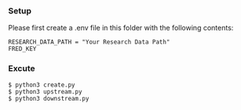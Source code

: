 ### Setup

Please first create a .env file in this folder with the following contents: 

```env
RESEARCH_DATA_PATH = "Your Research Data Path"
FRED_KEY
```

### Excute
```
$ python3 create.py
$ python3 upstream.py
$ python3 downstream.py
```